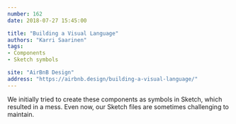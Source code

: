 ```yaml
---
number: 162
date: 2018-07-27 15:45:00

title: "Building a Visual Language"
authors: "Karri Saarinen"
tags:
- Components
- Sketch symbols

site: "AirBnB Design"
address: "https://airbnb.design/building-a-visual-language/"
---
```


We initially tried to create these components as symbols in Sketch, which resulted in a mess. Even now, our Sketch files are sometimes challenging to maintain.
